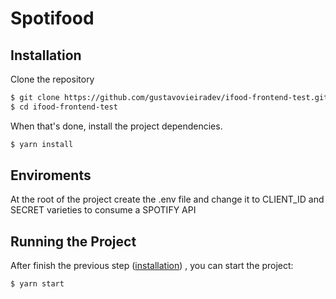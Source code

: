 <h1>
  Spotifood
</h1>

## Installation

Clone the repository

```bash
$ git clone https://github.com/gustavovieiradev/ifood-frontend-test.git
$ cd ifood-frontend-test
```

When that's done, install the project dependencies.

```bash
$ yarn install
```

## Enviroments
At the root of the project create the .env file and change it to CLIENT_ID and SECRET varieties to consume a SPOTIFY API

## Running the Project

After finish the previous step ([installation](#installation)) , you can start the project:

```bash
$ yarn start
```